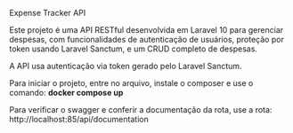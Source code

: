Expense Tracker API

Este projeto é uma API RESTful desenvolvida em Laravel 10 para gerenciar despesas, com funcionalidades de autenticação de usuários, proteção por token usando Laravel Sanctum, e um CRUD completo de despesas.

A API usa autenticação via token gerado pelo Laravel Sanctum.

Para iniciar o projeto, entre no arquivo, instale o composer e use o comando: 
**docker compose up**

Para verificar o swagger e conferir a documentação da rota, use a rota:
http://localhost:85/api/documentation
